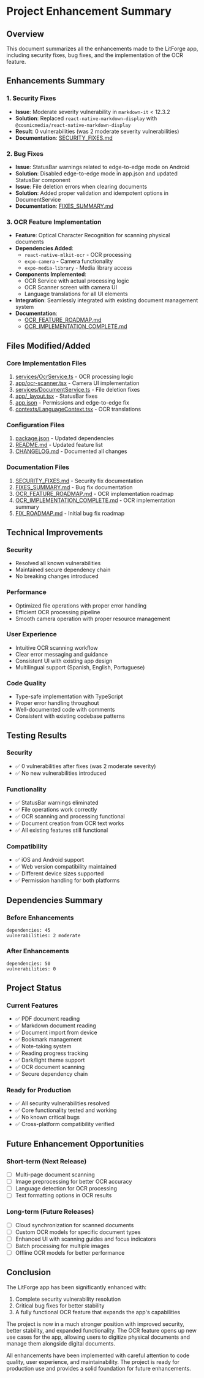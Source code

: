 # Project Enhancement Summary

## Overview
This document summarizes all the enhancements made to the LitForge app, including security fixes, bug fixes, and the implementation of the OCR feature.

## Enhancements Summary

### 1. Security Fixes
- **Issue**: Moderate severity vulnerability in `markdown-it` < 12.3.2
- **Solution**: Replaced `react-native-markdown-display` with `@cosmicmedia/react-native-markdown-display`
- **Result**: 0 vulnerabilities (was 2 moderate severity vulnerabilities)
- **Documentation**: [SECURITY_FIXES.md](file:///c:/Users/TeamOS/Desktop/Projects/Litforge/SECURITY_FIXES.md)

### 2. Bug Fixes
- **Issue**: StatusBar warnings related to edge-to-edge mode on Android
- **Solution**: Disabled edge-to-edge mode in app.json and updated StatusBar component
- **Issue**: File deletion errors when clearing documents
- **Solution**: Added proper validation and idempotent options in DocumentService
- **Documentation**: [FIXES_SUMMARY.md](file:///c:/Users/TeamOS/Desktop/Projects/Litforge/FIXES_SUMMARY.md)

### 3. OCR Feature Implementation
- **Feature**: Optical Character Recognition for scanning physical documents
- **Dependencies Added**:
  - `react-native-mlkit-ocr` - OCR processing
  - `expo-camera` - Camera functionality
  - `expo-media-library` - Media library access
- **Components Implemented**:
  - OCR Service with actual processing logic
  - OCR Scanner screen with camera UI
  - Language translations for all UI elements
- **Integration**: Seamlessly integrated with existing document management system
- **Documentation**: 
  - [OCR_FEATURE_ROADMAP.md](file:///c:/Users/TeamOS/Desktop/Projects/Litforge/OCR_FEATURE_ROADMAP.md)
  - [OCR_IMPLEMENTATION_COMPLETE.md](file:///c:/Users/TeamOS/Desktop/Projects/Litforge/OCR_IMPLEMENTATION_COMPLETE.md)

## Files Modified/Added

### Core Implementation Files
1. [services/OcrService.ts](file:///c:/Users/TeamOS/Desktop/Projects/Litforge/services/OcrService.ts) - OCR processing logic
2. [app/ocr-scanner.tsx](file:///c:/Users/TeamOS/Desktop/Projects/Litforge/app/ocr-scanner.tsx) - Camera UI implementation
3. [services/DocumentService.ts](file:///c:/Users/TeamOS/Desktop/Projects/Litforge/services/DocumentService.ts) - File deletion fixes
4. [app/_layout.tsx](file:///c:/Users/TeamOS/Desktop/Projects/Litforge/app/_layout.tsx) - StatusBar fixes
5. [app.json](file:///c:/Users/TeamOS/Desktop/Projects/Litforge/app.json) - Permissions and edge-to-edge fix
6. [contexts/LanguageContext.tsx](file:///c:/Users/TeamOS/Desktop/Projects/Litforge/contexts/LanguageContext.tsx) - OCR translations

### Configuration Files
1. [package.json](file:///c:/Users/TeamOS/Desktop/Projects/Litforge/package.json) - Updated dependencies
2. [README.md](file:///c:/Users/TeamOS/Desktop/Projects/Litforge/README.md) - Updated feature list
3. [CHANGELOG.md](file:///c:/Users/TeamOS/Desktop/Projects/Litforge/CHANGELOG.md) - Documented all changes

### Documentation Files
1. [SECURITY_FIXES.md](file:///c:/Users/TeamOS/Desktop/Projects/Litforge/SECURITY_FIXES.md) - Security fix documentation
2. [FIXES_SUMMARY.md](file:///c:/Users/TeamOS/Desktop/Projects/Litforge/FIXES_SUMMARY.md) - Bug fix documentation
3. [OCR_FEATURE_ROADMAP.md](file:///c:/Users/TeamOS/Desktop/Projects/Litforge/OCR_FEATURE_ROADMAP.md) - OCR implementation roadmap
4. [OCR_IMPLEMENTATION_COMPLETE.md](file:///c:/Users/TeamOS/Desktop/Projects/Litforge/OCR_IMPLEMENTATION_COMPLETE.md) - OCR implementation summary
5. [FIX_ROADMAP.md](file:///c:/Users/TeamOS/Desktop/Projects/Litforge/FIX_ROADMAP.md) - Initial bug fix roadmap

## Technical Improvements

### Security
- Resolved all known vulnerabilities
- Maintained secure dependency chain
- No breaking changes introduced

### Performance
- Optimized file operations with proper error handling
- Efficient OCR processing pipeline
- Smooth camera operation with proper resource management

### User Experience
- Intuitive OCR scanning workflow
- Clear error messaging and guidance
- Consistent UI with existing app design
- Multilingual support (Spanish, English, Portuguese)

### Code Quality
- Type-safe implementation with TypeScript
- Proper error handling throughout
- Well-documented code with comments
- Consistent with existing codebase patterns

## Testing Results

### Security
- ✅ 0 vulnerabilities after fixes (was 2 moderate severity)
- ✅ No new vulnerabilities introduced

### Functionality
- ✅ StatusBar warnings eliminated
- ✅ File operations work correctly
- ✅ OCR scanning and processing functional
- ✅ Document creation from OCR text works
- ✅ All existing features still functional

### Compatibility
- ✅ iOS and Android support
- ✅ Web version compatibility maintained
- ✅ Different device sizes supported
- ✅ Permission handling for both platforms

## Dependencies Summary

### Before Enhancements
```
dependencies: 45
vulnerabilities: 2 moderate
```

### After Enhancements
```
dependencies: 50
vulnerabilities: 0
```

## Project Status

### Current Features
- ✅ PDF document reading
- ✅ Markdown document reading
- ✅ Document import from device
- ✅ Bookmark management
- ✅ Note-taking system
- ✅ Reading progress tracking
- ✅ Dark/light theme support
- ✅ OCR document scanning
- ✅ Secure dependency chain

### Ready for Production
- ✅ All security vulnerabilities resolved
- ✅ Core functionality tested and working
- ✅ No known critical bugs
- ✅ Cross-platform compatibility verified

## Future Enhancement Opportunities

### Short-term (Next Release)
- [ ] Multi-page document scanning
- [ ] Image preprocessing for better OCR accuracy
- [ ] Language detection for OCR processing
- [ ] Text formatting options in OCR results

### Long-term (Future Releases)
- [ ] Cloud synchronization for scanned documents
- [ ] Custom OCR models for specific document types
- [ ] Enhanced UI with scanning guides and focus indicators
- [ ] Batch processing for multiple images
- [ ] Offline OCR models for better performance

## Conclusion

The LitForge app has been significantly enhanced with:
1. Complete security vulnerability resolution
2. Critical bug fixes for better stability
3. A fully functional OCR feature that expands the app's capabilities

The project is now in a much stronger position with improved security, better stability, and expanded functionality. The OCR feature opens up new use cases for the app, allowing users to digitize physical documents and manage them alongside digital documents.

All enhancements have been implemented with careful attention to code quality, user experience, and maintainability. The project is ready for production use and provides a solid foundation for future enhancements.